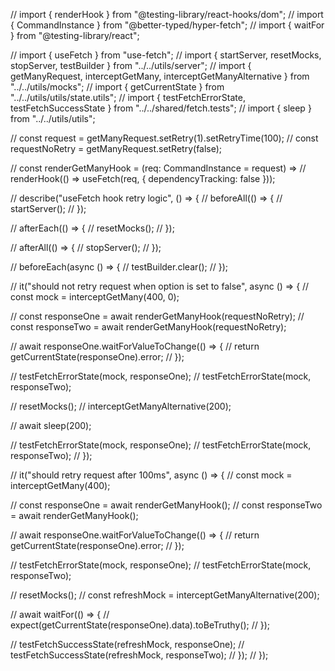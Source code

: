 // import { renderHook } from "@testing-library/react-hooks/dom"; // import { CommandInstance } from
"@better-typed/hyper-fetch"; // import { waitFor } from "@testing-library/react";

// import { useFetch } from "use-fetch"; // import { startServer, resetMocks, stopServer, testBuilder } from
"../../utils/server"; // import { getManyRequest, interceptGetMany, interceptGetManyAlternative } from
"../../utils/mocks"; // import { getCurrentState } from "../../utils/utils/state.utils"; // import {
testFetchErrorState, testFetchSuccessState } from "../../shared/fetch.tests"; // import { sleep } from
"../../utils/utils";

// const request = getManyRequest.setRetry(1).setRetryTime(100); // const requestNoRetry =
getManyRequest.setRetry(false);

// const renderGetManyHook = (req: CommandInstance = request) => // renderHook(() => useFetch(req, {
dependencyTracking: false }));

// describe("useFetch hook retry logic", () => { // beforeAll(() => { // startServer(); // });

// afterEach(() => { // resetMocks(); // });

// afterAll(() => { // stopServer(); // });

// beforeEach(async () => { // testBuilder.clear(); // });

// it("should not retry request when option is set to false", async () => { // const mock = interceptGetMany(400, 0);

// const responseOne = await renderGetManyHook(requestNoRetry); // const responseTwo = await
renderGetManyHook(requestNoRetry);

// await responseOne.waitForValueToChange(() => { // return getCurrentState(responseOne).error; // });

// testFetchErrorState(mock, responseOne); // testFetchErrorState(mock, responseTwo);

// resetMocks(); // interceptGetManyAlternative(200);

// await sleep(200);

// testFetchErrorState(mock, responseOne); // testFetchErrorState(mock, responseTwo); // });

// it("should retry request after 100ms", async () => { // const mock = interceptGetMany(400);

// const responseOne = await renderGetManyHook(); // const responseTwo = await renderGetManyHook();

// await responseOne.waitForValueToChange(() => { // return getCurrentState(responseOne).error; // });

// testFetchErrorState(mock, responseOne); // testFetchErrorState(mock, responseTwo);

// resetMocks(); // const refreshMock = interceptGetManyAlternative(200);

// await waitFor(() => { // expect(getCurrentState(responseOne).data).toBeTruthy(); // });

// testFetchSuccessState(refreshMock, responseOne); // testFetchSuccessState(refreshMock, responseTwo); // }); // });
